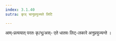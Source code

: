 ```yaml
---
index: 3.1.40
sutra: कृञ् चानुप्रयुज्यते लिटि

---
```

 आम्-प्रत्ययात् परतः कृ/भू/अस्- एते धातवः लिट्-लकारे अनुप्रयुज्यन्ते । 